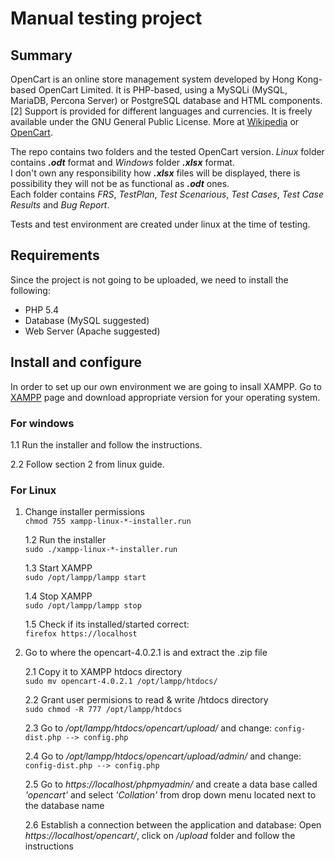 # Manual testing project 


## Summary
OpenCart is an online store management system developed by Hong Kong-based OpenCart Limited. It is PHP-based, using a MySQLi (MySQL, MariaDB, Percona Server) or PostgreSQL database and HTML components.[2] Support is provided for different languages and currencies. It is freely available under the GNU General Public License. More at [Wikipedia](https://en.wikipedia.org/wiki/OpenCart) or [OpenCart](https://www.opencart.com/).

The repo contains two folders and the tested OpenCart version. _Linux_ folder contains ***.odt*** format and _Windows_ folder ***.xlsx*** format.<br>
I don't own any responsibility how ***.xlsx*** files will be  displayed, there is possibility they will not be as functional as ***.odt*** ones.<br>
Each folder contains _FRS_, _TestPlan_, _Test Scenarious_, _Test Cases_, _Test Case Results_ and _Bug Report_.<br>

Tests and test environment are created under linux at the time of testing.


## Requirements
Since the project is not going to be uploaded, we need to install the following:<br>
* PHP 5.4<br>
* Database (MySQL suggested)<br>
* Web Server (Apache suggested)<br>


## Install and configure

In order to set up our own environment we are going to insall XAMPP. Go to [XAMPP](https://www.apachefriends.org) page and download appropriate version for your operating system.
### For windows<br>
   1.1 Run the installer and follow the instructions.<br>

   2.2 Follow section 2 from linux guide.<br>



### For Linux<br>

1. Change installer permissions<br>
 `chmod 755 xampp-linux-*-installer.run`<br>
 
   1.2 Run the installer<br>
    `sudo ./xampp-linux-*-installer.run`<br>
  
   1.3 Start XAMPP<br>
    `sudo /opt/lampp/lampp start`<br>
  
   1.4 Stop XAMPP<br>
    `sudo /opt/lampp/lampp stop`<br>
  
   1.5 Check if its installed/started correct:<br>
    `firefox https://localhost`<br>

2. Go to where the opencart-4.0.2.1 is and extract the .zip file<br>

   2.1 Copy it to XAMPP htdocs directory<br>
	`sudo mv opencart-4.0.2.1 /opt/lampp/htdocs/`<br>
  
   2.2 Grant user permisions to read & write /htdocs directory<br>
	`sudo chmod -R 777 /opt/lampp/htdocs`<br>
  
   2.3 Go to _/opt/lampp/htdocs/opencart/upload/_ and change: `config-dist.php --> config.php`<br>
  
   2.4 Go to _/opt/lampp/htdocs/opencart/upload/admin/_ and change: `config-dist.php --> config.php`<br>
  
   2.5 Go to _https://localhost/phpmyadmin/_ and create a data base called _'opencart'_ and select _'Collation'_ from drop down menu located next to the database name<br>
  
   2.6 Establish a connection between the application and database: Open _https://localhost/opencart/_, click on _/upload_ folder and follow the instructions

